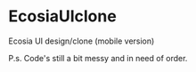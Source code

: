 # EcosiaUIclone
Ecosia UI design/clone (mobile version)


P.s. Code's still a bit messy and in need of order. 
